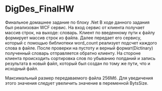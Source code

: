 # DigDes_FinalHW
Финальное домашнее задание по блоку .Net
В ходе данного задания был реализован WCF сервис. На вход сервис от клиента получает массив строк, на выходе: словарь. 
Клиент по введенному пути к файлу формирует массив строк из файла. Далее передает его сервису, который с помощью библиотеки word_count реализует подсчет каждого слова в файле. После проверки на пустоту и верный формат(Dictinary<string><int>) полученный словарь отправляется обратно клиенту. 
На стороне клиента происходить сортировка слов по убыванию попданий и запись результата в новый файл, который был создан по тому же пути, что и исходный файл.

Максимальный размер передаваемого файла 256Мб. Для уведичения этого значения следует увеличить значение в переменной BytsSize.

